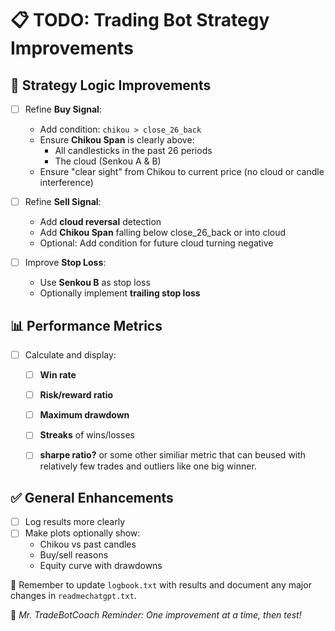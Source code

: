 # 📋 TODO: Trading Bot Strategy Improvements

## 🧠 Strategy Logic Improvements

- [ ] Refine **Buy Signal**:
  - Add condition: `chikou > close_26_back`
  - Ensure **Chikou Span** is clearly above:
    - All candlesticks in the past 26 periods
    - The cloud (Senkou A & B)
  - Ensure "clear sight" from Chikou to current price (no cloud or candle interference)

- [ ] Refine **Sell Signal**:
  - Add **cloud reversal** detection
  - Add **Chikou Span** falling below close_26_back or into cloud
  - Optional: Add condition for future cloud turning negative

- [ ] Improve **Stop Loss**:
  - Use **Senkou B** as stop loss
  - Optionally implement **trailing stop loss**

## 📊 Performance Metrics

- [ ] Calculate and display:
  - [ ] **Win rate**
  - [ ] **Risk/reward ratio**
  - [ ] **Maximum drawdown**
  - [ ] **Streaks** of wins/losses
  - [ ] **sharpe ratio?** or some other similiar metric that can beused with relatively few trades and outliers like one big winner.


## ✅ General Enhancements

- [ ] Log results more clearly
- [ ] Make plots optionally show:
  - Chikou vs past candles
  - Buy/sell reasons
  - Equity curve with drawdowns



📅 Remember to update `logbook.txt` with results and document any major changes in `readmechatgpt.txt`.

💬 *Mr. TradeBotCoach Reminder: One improvement at a time, then test!*
